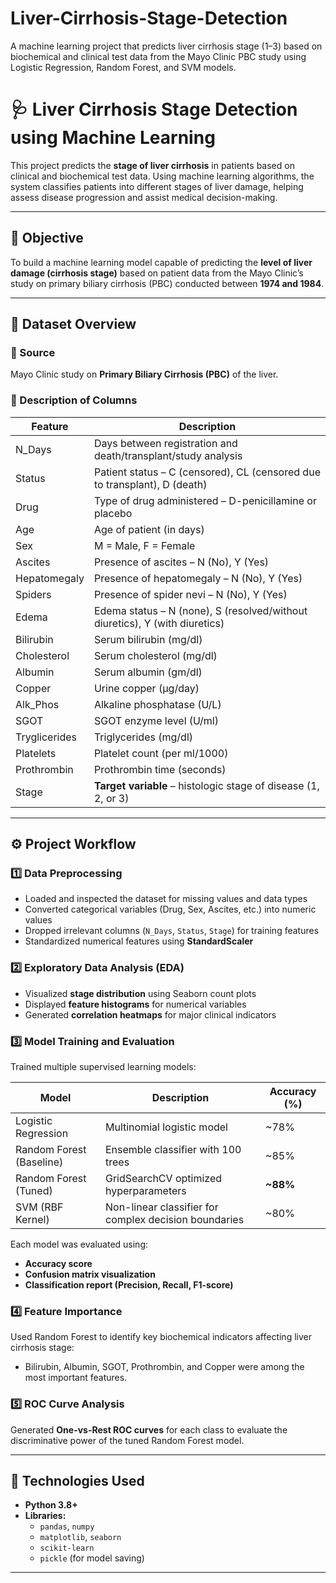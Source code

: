 # Liver-Cirrhosis-Stage-Detection
A machine learning project that predicts liver cirrhosis stage (1–3) based on biochemical and clinical test data from the Mayo Clinic PBC study using Logistic Regression, Random Forest, and SVM models.
# 🩺 Liver Cirrhosis Stage Detection using Machine Learning

This project predicts the **stage of liver cirrhosis** in patients based on clinical and biochemical test data. Using machine learning algorithms, the system classifies patients into different stages of liver damage, helping assess disease progression and assist medical decision-making.

---

## 🎯 Objective
To build a machine learning model capable of predicting the **level of liver damage (cirrhosis stage)** based on patient data from the Mayo Clinic’s study on primary biliary cirrhosis (PBC) conducted between **1974 and 1984**.

---

## 📘 Dataset Overview

### 📍 Source
Mayo Clinic study on **Primary Biliary Cirrhosis (PBC)** of the liver.

### 🧩 Description of Columns
| Feature | Description |
|----------|-------------|
| N_Days | Days between registration and death/transplant/study analysis |
| Status | Patient status – C (censored), CL (censored due to transplant), D (death) |
| Drug | Type of drug administered – D-penicillamine or placebo |
| Age | Age of patient (in days) |
| Sex | M = Male, F = Female |
| Ascites | Presence of ascites – N (No), Y (Yes) |
| Hepatomegaly | Presence of hepatomegaly – N (No), Y (Yes) |
| Spiders | Presence of spider nevi – N (No), Y (Yes) |
| Edema | Edema status – N (none), S (resolved/without diuretics), Y (with diuretics) |
| Bilirubin | Serum bilirubin (mg/dl) |
| Cholesterol | Serum cholesterol (mg/dl) |
| Albumin | Serum albumin (gm/dl) |
| Copper | Urine copper (μg/day) |
| Alk_Phos | Alkaline phosphatase (U/L) |
| SGOT | SGOT enzyme level (U/ml) |
| Tryglicerides | Triglycerides (mg/dl) |
| Platelets | Platelet count (per ml/1000) |
| Prothrombin | Prothrombin time (seconds) |
| Stage | **Target variable** – histologic stage of disease (1, 2, or 3) |

---

## ⚙️ Project Workflow

### 1️⃣ Data Preprocessing
- Loaded and inspected the dataset for missing values and data types  
- Converted categorical variables (Drug, Sex, Ascites, etc.) into numeric values  
- Dropped irrelevant columns (`N_Days`, `Status`, `Stage`) for training features  
- Standardized numerical features using **StandardScaler**

### 2️⃣ Exploratory Data Analysis (EDA)
- Visualized **stage distribution** using Seaborn count plots  
- Displayed **feature histograms** for numerical variables  
- Generated **correlation heatmaps** for major clinical indicators  

### 3️⃣ Model Training and Evaluation
Trained multiple supervised learning models:

| Model | Description | Accuracy (%) |
|--------|--------------|--------------|
| Logistic Regression | Multinomial logistic model | ~78% |
| Random Forest (Baseline) | Ensemble classifier with 100 trees | ~85% |
| Random Forest (Tuned) | GridSearchCV optimized hyperparameters | **~88%** |
| SVM (RBF Kernel) | Non-linear classifier for complex decision boundaries | ~80% |

Each model was evaluated using:
- **Accuracy score**  
- **Confusion matrix visualization**  
- **Classification report (Precision, Recall, F1-score)**  

### 4️⃣ Feature Importance
Used Random Forest to identify key biochemical indicators affecting liver cirrhosis stage:
- Bilirubin, Albumin, SGOT, Prothrombin, and Copper were among the most important features.

### 5️⃣ ROC Curve Analysis
Generated **One-vs-Rest ROC curves** for each class to evaluate the discriminative power of the tuned Random Forest model.

---

## 🧠 Technologies Used
- **Python 3.8+**
- **Libraries:**
  - `pandas`, `numpy`
  - `matplotlib`, `seaborn`
  - `scikit-learn`
  - `pickle` (for model saving)

---
